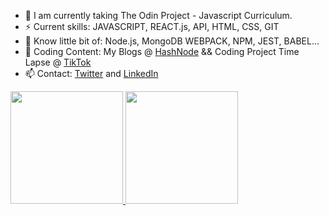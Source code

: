 - 🔭 I am currently taking The Odin Project - Javascript Curriculum.
- ⚡ Current skills: JAVASCRIPT, REACT.js, API, HTML, CSS, GIT 
- 💬 Know little bit of: Node.js, MongoDB WEBPACK, NPM, JEST, BABEL...
- 🌱 Coding Content: My Blogs @ [HashNode](https://norfkorean.hashnode.dev/) && Coding Project Time Lapse @ [TikTok](https://www.tiktok.com/@norfkorean)
- 📫 Contact: [Twitter](https://twitter.com/norfkorean) and [LinkedIn](https://www.linkedin.com/in/ji-young-park-457a96a1/)

<a href="https://github.com/AVS1508">
    <img height="180em" src="https://github-readme-stats.vercel.app/api?username=norfkorean&theme=buefy&show_icons=true" />
  <img height="180em" src="https://github-readme-stats.vercel.app/api/top-langs/?username=norfkorean&theme=buefy&layout=compact" />
</a>



<!-- - 👯 I'm looking to collaborate on any project to improve my experience. -->
<!-- - 🤔 I'm looking for help with any javascript problems. -->
<!-- [![Twitter : norfkorean](https://img.shields.io/twitter/follow/norfkorean?style=social)](https://twitter.com/norfkorean)
 -->
<!--  💬 -->
<!--  ⚡ -->
<!-- [Instagram](https://instagram.com/bboyji_) -->

